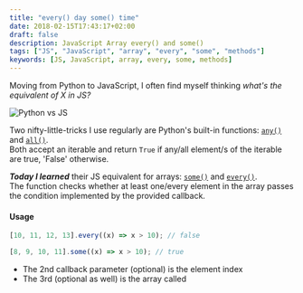```yaml
---
title: "every() day some() time"
date: 2018-02-15T17:43:17+02:00
draft: false
description: JavaScript Array every() and some()
tags: ["JS", "JavaScript", "array", "every", "some", "methods"]
keywords: [JS, JavaScript, array, every, some, methods]
---
```

Moving from Python to JavaScript, I often find myself thinking _what's the equivalent of X in JS?_

![Python vs JS](/images/python-js.jpg)

Two nifty-little-tricks I use regularly are Python's built-in functions: [`any()`](https://docs.python.org/2/library/functions.html#any) and [`all()`](https://docs.python.org/2/library/functions.html#all).   
Both accept an iterable and return `True` if any/all element/s of the iterable are true, 'False' otherwise.

**_Today I learned_** their JS equivalent for arrays: [`some()`](https://developer.mozilla.org/en-US/docs/Web/JavaScript/Reference/Global_Objects/Array/some) and [`every()`](https://developer.mozilla.org/en-US/docs/Web/JavaScript/Reference/Global_Objects/Array/every).    
The function checks whether at least one/every element in the array passes the condition implemented by the provided callback.

#### Usage
```JavaScript
[10, 11, 12, 13].every((x) => x > 10); // false
```

```JavaScript
[8, 9, 10, 11].some((x) => x > 10); // true
```

* The 2nd callback parameter (optional) is the element index
* The 3rd (optional as well) is the array called

